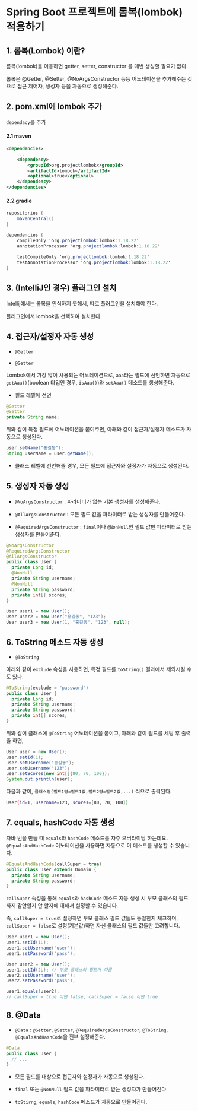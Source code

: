 # Spring Boot 프로젝트에 롬복(lombok) 적용하기

## 1. 롬복(Lombok) 이란?

롬복(lombok)을 이용하면 getter, setter, constructor 를 매번 생성할 필요가 없다.

롬복은 @Getter, @Setter, @NoArgsConstructor 등등 어노테이션을 추가해주는 것으로 접근 제어자, 생성자 등을 자동으로 생성해준다.



## 2. pom.xml에 lombok 추가

`dependacy`를 추가

#### 2.1 maven

```xml
<dependencies>
    ...
    <dependency>
		<groupId>org.projectlombok</groupId>
		<artifactId>lombok</artifactId>
		<optional>true</optional>
	</dependency>
</dependencies>
```

#### 2.2 gradle

```java
repositories {
	mavenCentral()
}

dependencies {
	compileOnly 'org.projectlombok:lombok:1.18.22'
	annotationProcessor 'org.projectlombok:lombok:1.18.22'
	
	testCompileOnly 'org.projectlombok:lombok:1.18.22'
	testAnnotationProcessor 'org.projectlombok:lombok:1.18.22'
}
```



## 3. (IntelliJ인 경우) 플러그인 설치

Intellij에서는 롬복을 인식하지 못해서, 따로 플러그인을 설치해야 한다.

플러그인에서 lombok을 선택하여 설치한다.



## 4. 접근자/설정자 자동 생성

- `@Getter`

- `@Setter`

Lombok에서 가장 많이 사용되는 어노테이션으로, `aaa`라는 필드에 선언하면 자동으로 `getAaa()`(boolean 타입인 경우, `isAaa()`)와 `setAaa()` 메소드를 생성해준다.

- 필드 레벨에 선언

```java
@Getter
@Setter
private String name;
```

위와 같이 특정 필드에 어노테이션을 붙여주면, 아래와 같이 접근자/설정자 메소드가 자동으로 생성된다.

```java
user.setName("홍길동");
String userName = user.getName();
```

- 클래스 레벨에 선언해줄 경우, 모든 필드에 접근자와 설정자가 자동으로 생성된다.



## 5. 생성자 자동 생성

- `@NoArgsConstructor`  : 파라미터가 없는 기본 생성자를 생성해준다.

- `@AllArgsConstructor` : 모든 필드 값을 파라미터로 받는 생성자를 만들어준다.
- `@RequiredArgsConstructor`  : `final`이나 `@NonNull`인 필드 값만 파라미터로 받는 생성자를 만들어준다.

```java
@NoArgsConstructor
@RequiredArgsConstructor
@AllArgsConstructor
public class User {
  private Long id;
  @NonNull
  private String username;
  @NonNull
  private String password;
  private int[] scores;
}
```

```java
User user1 = new User();
User user2 = new User("홍길동", "123");
User user3 = new User(1, "홍길동", "123", null);
```



## 6. ToString 메소드 자동 생성

- `@ToString`

아래와 같이 `exclude` 속성을 사용하면, 특정 필드를 `toString()` 결과에서 제외시킬 수도 있다.

```java
@ToString(exclude = "password")
public class User {
  private Long id;
  private String username;
  private String password;
  private int[] scores;
}
```

위와 같이 클래스에 `@ToString` 어노테이션을 붙이고, 아래와 같이 필드를 세팅 후 출력을 하면,

```java
User user = new User();
user.setId(1);
user.setUsername("홍길동");
user.setUsername("123");
user.setScores(new int[]{80, 70, 100});
System.out.println(user);
```

다음과 같이, `클래스명(필드1명=필드1값,필드2명=필드2값,...)` 식으로 출력된다.

```bash
User(id=1, username=123, scores=[80, 70, 100])
```



## 7. equals, hashCode 자동 생성

자바 빈을 만들 때 `equals`와 `hashCode` 메소드를 자주 오버라이딩 하는데요. `@EqualsAndHashCode` 어노테이션을 사용하면 자동으로 이 메소드를 생성할 수 있습니다.

```java
@EqualsAndHashCode(callSuper = true)
public class User extends Domain {
  private String username;
  private String password;
}
```



`callSuper` 속성을 통해 `equals`와 `hashCode` 메소드 자동 생성 시 부모 클래스의 필드까지 감안할지 안 할지에 대해서 설정할 수 있습니다.

즉, `callSuper = true`로 설정하면 부모 클래스 필드 값들도 동일한지 체크하며, `callSuper = false`로 설정(기본값)하면 자신 클래스의 필드 값들만 고려합니다.

```java
User user1 = new User();
user1.setId(1L);
user1.setUsername("user");
user1.setPassword("pass");

User user2 = new User();
user1.setId(2L); // 부모 클래스의 필드가 다름
user2.setUsername("user");
user2.setPassword("pass");

user1.equals(user2);
// callSuper = true 이면 false, callSuper = false 이면 true
```



## 8. @Data

- `@Data` : `@Getter`, `@Setter`, `@RequiredArgsConstructor`, `@ToString`, `@EqualsAndHashCode`을 전부 설정해준다.

```java
@Data
public class User {
  // ...
}
```

- 모든 필드를 대상으로 접근자와 설정자가 자동으로 생성된다.

- `final` 또는 `@NonNull` 필드 값을 파라미터로 받는 생성자가 만들어진다
- `toStirng`, `equals`, `hashCode` 메소드가 자동으로 만들어진다.





